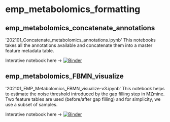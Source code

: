 # emp_metabolomics_formatting

## emp_metabolomics_concatenate_annotations
'202101_Concatenate_metabolomics_annotations.ipynb'
This notebooks takes all the annotations available and concatenate them into a master feature metadata table.

Interative notebook here -> [![Binder](https://mybinder.org/badge_logo.svg)](https://mybinder.org/v2/gh/lfnothias/emp_metabolomics_quickvisualization/HEAD?filepath=202101_Concatenate_metabolomics_annotations.ipynb)

## emp_metabolomics_FBMN_visualize
'202101_EMP_Metabolomics_FBMN_visualize-v3.ipynb'
This notebook helps to estimate the noise threshold introduced by the gap filling step in MZmine. 
Two feature tables are used (before/after gap filling) and for simplicity, we use a subset of samples.

Interative notebook here -> [![Binder](https://mybinder.org/badge_logo.svg)](https://mybinder.org/v2/gh/lfnothias/emp_metabolomics_quickvisualization/HEAD?filepath=202101_EMP_Metabolomics_FBMN_visualize-v3.ipynb)
